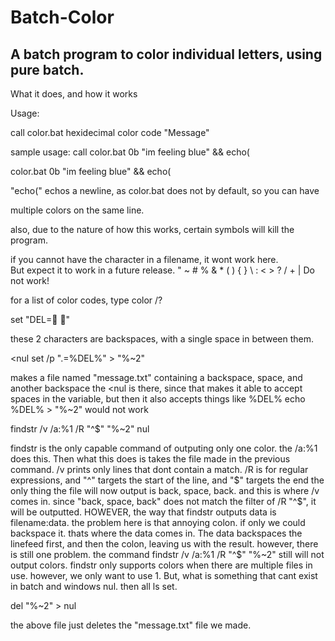 # Batch-Color
## A batch program to color individual letters, using pure batch.

What it does, and how it works

Usage:

call color.bat hexidecimal color code "Message"

sample usage: call color.bat 0b "im feeling blue" && echo(

color.bat 0b "im feeling blue" && echo(

"echo(" echos a newline, as color.bat does not by default, so you can have 

multiple colors on the same line.

also, due to the nature of how this works, certain symbols will kill the program.

if you cannot have the character in a filename, it wont work here.  
But expect it to work in a future release.
" ~ # % & * ( ) { } \ : < > ? / + |  Do not work!

for a list of color codes, type color /?


set "DEL= " 

these 2 characters are backspaces, with a single space in between them.

<nul set /p ".=%DEL%" > "%~2" 

makes a file named "message.txt" containing a backspace, space, and another backspace
the <nul is there, since that makes it able to accept spaces in the variable, but then it also accepts things like %DEL%
echo %DEL% > "%~2" would not work

findstr /v /a:%1 /R "^$" "%~2" nul 

findstr is the only capable command of outputing only one color. 
the /a:%1 does this. Then what this does is
takes the file made in the previous command. /v prints only lines that dont contain a match.
/R is for regular expressions, and "^" targets the start of the line, and "$" targets the end
the only thing the file will now output is back, space, back.
and this is where /v comes in. since "back, space, back" does not match the filter of /R "^$",
it will be outputted.
HOWEVER, the way that findstr outputs data is filename:data.
the problem here is that annoying colon. if only we could backspace it.
thats where the data comes in.  The data backspaces the linefeed first, and then the colon, leaving 
us with the result.
however, there is still one problem. the command findstr /v /a:%1 /R "^$" "%~2" still will not
output colors.  findstr only supports colors when there are multiple files in use.
however, we only want to use 1.  But, what is something that cant exist in batch and windows
nul.  then all ls set.

del "%~2" > nul

the above file just deletes the "message.txt" file we made.
